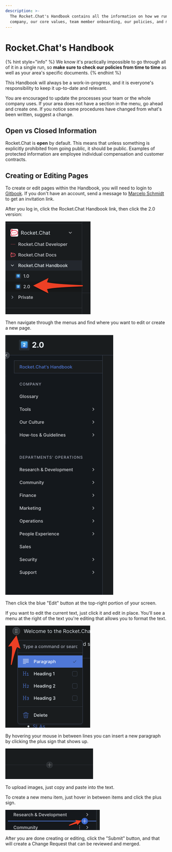 ```yaml
---
description: >-
  The Rocket.Chat's Handbook contains all the information on how we run the
  company, our core values, team member onboarding, our policies, and much more.
---
```


# Rocket.Chat's Handbook

{% hint style="info" %}
We know it's practically impossible to go through all of it in a single run, so **make sure to check our policies from time to time** as well as your area's specific documents.
{% endhint %}

This Handbook will always be a work-in-progress, and it is everyone's responsibility to keep it up-to-date and relevant.

You are encouraged to update the processes your team or the whole company uses. If your area does not have a section in the menu, go ahead and create one. If you notice some procedures have changed from what's been written, suggest a change.

## Open vs Closed Information

Rocket.Chat is **open** by default. This means that unless something is explicitly prohibited from going public, it should be public. Examples of protected information are employee individual compensation and customer contracts.

## Creating or Editing Pages

To create or edit pages within the Handbook, you will need to login to [Gitbook](https://app.gitbook.com/login). If you don't have an account, send a message to [Marcelo Schmidt](./#open-vs-closed-information) to get an invitation link.

After you log in, click the Rocket.Chat Handbook link, then click the 2.0 version:

![](<.gitbook/assets/image (28).png>)

Then navigate through the menus and find where you want to edit or create a new page.

![](<.gitbook/assets/image (31).png>)

Then click the blue "Edit" button at the top-right portion of your screen.

If you want to edit the current text, just click it and edit in place. You'll see a menu at the right of the text you're editing that allows you to format the text.

![](<.gitbook/assets/image (26).png>)

By hovering your mouse in between lines you can insert a new paragraph by clicking the plus sign that shows up.

![](<.gitbook/assets/image (27).png>)

To upload images, just copy and paste into the text.

To create a new menu item, just hover in between items and click the plus sign.

![](<.gitbook/assets/image (25).png>)

After you are done creating or editing, click the "Submit" button, and that will create a Change Request that can be reviewed and merged.
